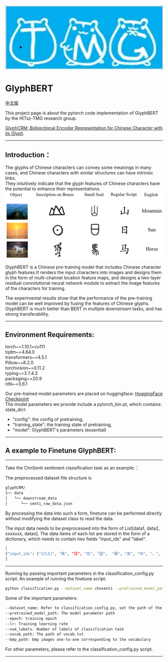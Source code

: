 ![](TMG.jpg)
# GlyphBERT
[中文版](https://github.com/HITsz-TMG/GlyphBERT/blob/master/readme.md)  

This project page is about the pytorch code implementation of GlyphBERT by the HITsz-TMG research group.

[GlyphCRM: Bidirectional Encoder Representation for Chinese Character with its Glyph](https://arxiv.org/pdf/2107.00395.pdf)



***

## Introduction：  


The glyphs of Chinese characters can convey some meanings in many cases, and Chinese characters with similar structures can have intrinsic links.   
They intuitively indicate that the glyph features of Chinese characters have the potential to enhance their representations.
![img.png](img.png)  

GlyphBERT is a Chinese pre-training model that includes Chinese character glyph features.It renders the input characters into images and designs them in the form of multi-channel location feature maps, and designs a two-layer residual convolutional neural network module to extract the image features of the characters for training.

The experimental results show that the performance of the pre-training model can be well improved by fusing the features of Chinese glyphs. GlyphBERT is much better than BERT in multiple downstream tasks, and has strong transferability.

***


## Environment Requirements:  
torch~=1.10.1+cu111  
tqdm~=4.64.0  
transformers~=4.5.1  
Pillow~=8.2.0  
torchvision~=0.11.2  
typing~=3.7.4.3  
packaging~=20.9  
nltk~=3.6.1  

Our pre-trained model parameters are placed on huggingface:  [HuggingFace Checkpoint](https://huggingface.co/HIT-TMG/GlyphCRM)  
The model parameters we provide include a pytorch_bin.pt, which contains:
state_dict:  
+ "config": the config of pretraining,  
+ "training_state": the training state of pretraining,  
+ "model": GlyphBERT's parameters (essential)

***
## A example to Finetune GlyphBERT: 

***

Take the ChnSenti sentiment classification task as an example:：  

The preprocessed dataset file structure is
```bash
glyphCRM/
├── data
│   └── downstream_data
│      └── senti_raw_data.json
```

By processing the data into such a form, finetune can be performed directly without modifying the dataset class to read the data.    

The input data needs to be preprocessed into the form of List[data1, data2, xxxxxxx, datan]. The data items of each list are stored in the form of a dictionary, which needs to contain two fields "input_ids" and "label".
```bash
[  
{"input_ids": ["[CLS]", "珠", "江", "花", "园",  "服", "务", "吗", "，", "一", "般", "[SEP]"], "label": 1},   
]  
```
***  

Running by passing important parameters in the classification_config.py script. An example of running the finetune script:  
```bash
python classification.py --dataset_name chnsenti --pretrained_model_path ./pretrained_model/save/pytorch_model.pt --epoch 10 --lr 3e-5 --num_labels 2 --vocab_path ./data/vocab.txt --bmp_path ./data/bmp48/  
```
Some of the important parameters:  
```bash
--dataset_name: Refer to classification_config.py, set the path of the processed data, put the preprocessed data in the specified location, and refer to it with dataset_name.  
--pretrained_model_path: The model parameter path 
--epoch: training epoch
--lr: Training learning rate
--num_labels: Number of labels of classification task
--vocab_path: The path of vocab.txt
--bmp_path: bmp images one-to-one corresponding to the vocabulary
```
For other parameters, please refer to the classification_config.py script.

***

